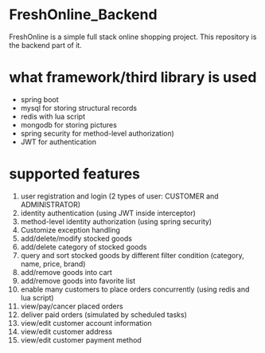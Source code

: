 # FreshOnline_Backend

FreshOnline is a simple full stack online shopping project.
This repository is the backend part of it.



# what framework/third library is used

* spring boot
* mysql for storing structural records
* redis with lua script
* mongodb for storing pictures
* spring security for method-level authorization)
* JWT for authentication


# supported features

1. user registration and login (2 types of user: CUSTOMER and ADMINISTRATOR)
2. identity authentication (using JWT inside interceptor)
3. method-level identity authorization (using spring security)
4. Customize exception handling
5. add/delete/modify stocked goods 
6. add/delete category of stocked goods
7. query and sort stocked goods by different filter condition 
(category, name, price, brand)
8. add/remove goods into cart
9. add/remove goods into favorite list
10. enable many customers to place orders concurrently (using redis and lua script)
11. view/pay/cancer placed orders
12. deliver paid orders (simulated by scheduled tasks)
13. view/edit customer account information
14. view/edit customer address
15. view/edit customer payment method

